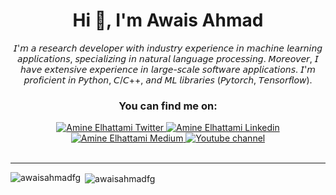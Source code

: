 <div align="center">
<h1 align="center">Hi 👋, I'm Awais Ahmad</h1>

𝘐'𝘮 𝘢 𝘳𝘦𝘴𝘦𝘢𝘳𝘤𝘩 𝘥𝘦𝘷𝘦𝘭𝘰𝘱𝘦𝘳 𝘸𝘪𝘵𝘩 𝘪𝘯𝘥𝘶𝘴𝘵𝘳𝘺 𝘦𝘹𝘱𝘦𝘳𝘪𝘦𝘯𝘤𝘦 𝘪𝘯 𝘮𝘢𝘤𝘩𝘪𝘯𝘦 𝘭𝘦𝘢𝘳𝘯𝘪𝘯𝘨 𝘢𝘱𝘱𝘭𝘪𝘤𝘢𝘵𝘪𝘰𝘯𝘴, 𝘴𝘱𝘦𝘤𝘪𝘢𝘭𝘪𝘻𝘪𝘯𝘨 𝘪𝘯 𝘯𝘢𝘵𝘶𝘳𝘢𝘭 𝘭𝘢𝘯𝘨𝘶𝘢𝘨𝘦 𝘱𝘳𝘰𝘤𝘦𝘴𝘴𝘪𝘯𝘨. 𝘔𝘰𝘳𝘦𝘰𝘷𝘦𝘳, 𝘐 𝘩𝘢𝘷𝘦 𝘦𝘹𝘵𝘦𝘯𝘴𝘪𝘷𝘦 𝘦𝘹𝘱𝘦𝘳𝘪𝘦𝘯𝘤𝘦 𝘪𝘯 𝘭𝘢𝘳𝘨𝘦-𝘴𝘤𝘢𝘭𝘦 𝘴𝘰𝘧𝘵𝘸𝘢𝘳𝘦 𝘢𝘱𝘱𝘭𝘪𝘤𝘢𝘵𝘪𝘰𝘯𝘴. 𝘐'𝘮 𝘱𝘳𝘰𝘧𝘪𝘤𝘪𝘦𝘯𝘵 𝘪𝘯 𝘗𝘺𝘵𝘩𝘰𝘯, 𝘊/𝘊++, 𝘢𝘯𝘥 𝘔𝘓 𝘭𝘪𝘣𝘳𝘢𝘳𝘪𝘦𝘴 (𝘗𝘺𝘵𝘰𝘳𝘤𝘩, 𝘛𝘦𝘯𝘴𝘰𝘳𝘧𝘭𝘰𝘸).
 
  ### You can find me on:

<div align="center">
<a href="https://twitter.com/intent/follow?original_referer=https%3A%2F%2Fgithub.com%2FAm1n3e&screen_name=amine_elhattami">
    <img alt="Amine Elhattami Twitter" src="https://img.shields.io/badge/Twitter-1DA1F2?style=for-the-badge&logo=twitter&logoColor=white">
</a>
<a href="https://www.linkedin.com/in/amine-elhattami-73841947/">
    <img alt="Amine Elhattami Linkedin" src="https://img.shields.io/badge/LinkedIn-0077B5?style=for-the-badge&logo=linkedin&logoColor=white">
</a>
<a href="https://amine-elhattami.medium.com/">
    <img alt="Amine Elhattami Medium" src="https://img.shields.io/badge/Medium-12100E?style=for-the-badge&logo=medium&logoColor=white">
</a>
<a href="https://www.youtube.com/channel/UC5HESU2PZakGoNS2pYeO5Og">
    <img alt="Youtube channel" src="https://img.shields.io/badge/YouTube-FF0000?style=for-the-badge&logo=youtube&logoColor=white">
</a>
</div>
  <br>
</div>


---
<p><img align="left" src="https://github-readme-stats.vercel.app/api/top-langs?username=awaisahmadfg&show_icons=true&locale=en&layout=compact" alt="awaisahmadfg" /></p>

<p>&nbsp;<img align="center" src="https://github-readme-stats.vercel.app/api?username=awaisahmadfg&show_icons=true&locale=en" alt="awaisahmadfg" /></p>
</div>
